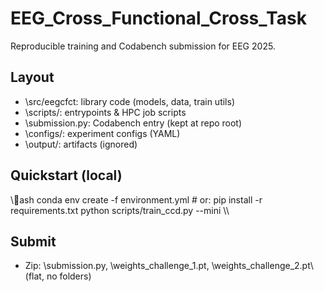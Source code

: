 ﻿# EEG_Cross_Functional_Cross_Task

Reproducible training and Codabench submission for EEG 2025.

## Layout
- \src/eegcfct\: library code (models, data, train utils)
- \scripts/\: entrypoints & HPC job scripts
- \submission.py\: Codabench entry (kept at repo root)
- \configs/\: experiment configs (YAML)
- \output/\: artifacts (ignored)

## Quickstart (local)
\\\ash
conda env create -f environment.yml     # or: pip install -r requirements.txt
python scripts/train_ccd.py --mini
\\\

## Submit
- Zip: \submission.py\, \weights_challenge_1.pt\, \weights_challenge_2.pt\ (flat, no folders)
